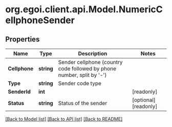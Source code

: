 
# org.egoi.client.api.Model.NumericCellphoneSender

## Properties

Name | Type | Description | Notes
------------ | ------------- | ------------- | -------------
**Cellphone** | **string** | Sender cellphone (country code followed by phone number, split by &#39;-&#39;) | 
**Type** | **string** | Sender code type | 
**SenderId** | **int** |  | [readonly] 
**Status** | **string** | Status of the sender | [optional] [readonly] 

[[Back to Model list]](../README.md#documentation-for-models)
[[Back to API list]](../README.md#documentation-for-api-endpoints)
[[Back to README]](../README.md)


